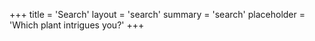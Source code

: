 +++
title = 'Search'
layout = 'search'
summary = 'search'
placeholder = 'Which plant intrigues you?'
+++